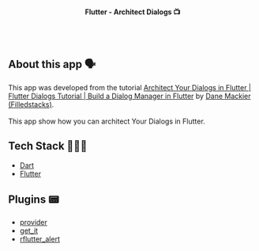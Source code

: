 <!-- header section -->
<p align="center">
  <span><b>Flutter -  Architect Dialogs 📺</b></span><br/>
</p>
<!-- header section END -->

<br/>

<!-- show case/gif section -->

<!-- show case/gif section END -->

<br/>

<!-- about app and course section -->

## About this app 🗣

This app was developed from the tutorial [Architect Your Dialogs in Flutter | Flutter Dialogs Tutorial | Build a Dialog Manager in Flutter](https://www.youtube.com/watch?v=IrFU_BrCWnE&list=PLdTodMosi-BwEwlzjN6EyS1vwGXFo-UlK&index=10) by [Dane Mackier (Filledstacks)](https://www.filledstacks.com/).<br/><br/>
This app show how you can architect Your Dialogs in Flutter.

## Tech Stack 👩🏾‍💻

- [Dart](https://dart.dev/)
- [Flutter](https://flutter.dev/)

## Plugins 📟

- [provider](https://pub.dev/packages/provider)
- [get_it](https://pub.dev/packages/get_it)
- [rflutter_alert](https://pub.dev/packages/rflutter_alert)

<!-- about app and course section END -->
